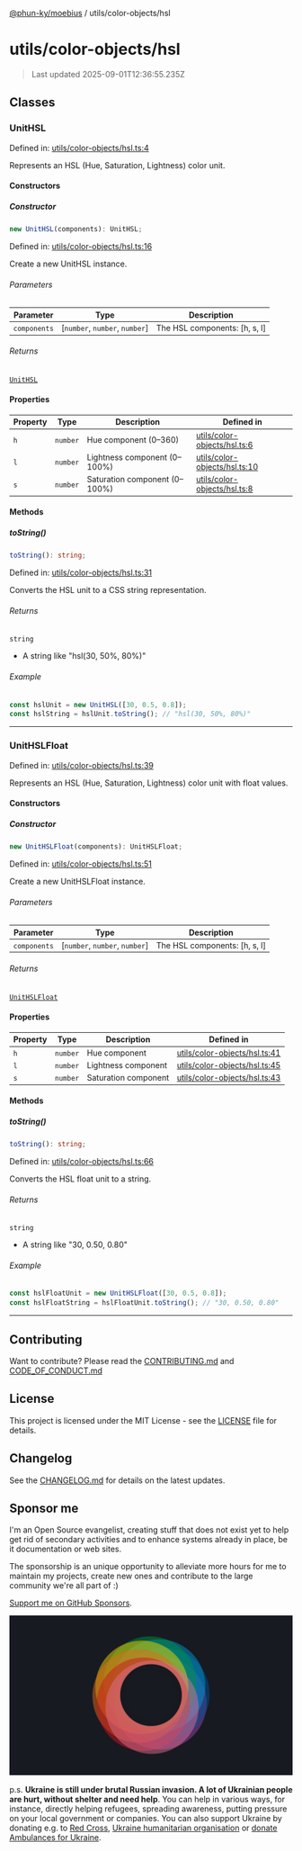 [@phun-ky/moebius](../../README.md) / utils/color-objects/hsl

# utils/color-objects/hsl

> Last updated 2025-09-01T12:36:55.235Z

##

## Classes

### UnitHSL

Defined in: [utils/color-objects/hsl.ts:4](https://github.com/phun-ky/moebius/blob/main/src/utils/color-objects/hsl.ts#L4)

Represents an HSL (Hue, Saturation, Lightness) color unit.

#### Constructors

##### Constructor

```ts
new UnitHSL(components): UnitHSL;
```

Defined in: [utils/color-objects/hsl.ts:16](https://github.com/phun-ky/moebius/blob/main/src/utils/color-objects/hsl.ts#L16)

Create a new UnitHSL instance.

###### Parameters

| Parameter    | Type                            | Description                    |
| ------------ | ------------------------------- | ------------------------------ |
| `components` | \[`number`, `number`, `number`] | The HSL components: \[h, s, l] |

###### Returns

[`UnitHSL`](#unithsl)

#### Properties

| Property           | Type     | Description                   | Defined in                                                                                                       |
| ------------------ | -------- | ----------------------------- | ---------------------------------------------------------------------------------------------------------------- |
| <a id="h"></a> `h` | `number` | Hue component (0–360)         | [utils/color-objects/hsl.ts:6](https://github.com/phun-ky/moebius/blob/main/src/utils/color-objects/hsl.ts#L6)   |
| <a id="l"></a> `l` | `number` | Lightness component (0–100%)  | [utils/color-objects/hsl.ts:10](https://github.com/phun-ky/moebius/blob/main/src/utils/color-objects/hsl.ts#L10) |
| <a id="s"></a> `s` | `number` | Saturation component (0–100%) | [utils/color-objects/hsl.ts:8](https://github.com/phun-ky/moebius/blob/main/src/utils/color-objects/hsl.ts#L8)   |

#### Methods

##### toString()

```ts
toString(): string;
```

Defined in: [utils/color-objects/hsl.ts:31](https://github.com/phun-ky/moebius/blob/main/src/utils/color-objects/hsl.ts#L31)

Converts the HSL unit to a CSS string representation.

###### Returns

`string`

- A string like "hsl(30, 50%, 80%)"

###### Example

```ts
const hslUnit = new UnitHSL([30, 0.5, 0.8]);
const hslString = hslUnit.toString(); // "hsl(30, 50%, 80%)"
```

---

### UnitHSLFloat

Defined in: [utils/color-objects/hsl.ts:39](https://github.com/phun-ky/moebius/blob/main/src/utils/color-objects/hsl.ts#L39)

Represents an HSL (Hue, Saturation, Lightness) color unit with float values.

#### Constructors

##### Constructor

```ts
new UnitHSLFloat(components): UnitHSLFloat;
```

Defined in: [utils/color-objects/hsl.ts:51](https://github.com/phun-ky/moebius/blob/main/src/utils/color-objects/hsl.ts#L51)

Create a new UnitHSLFloat instance.

###### Parameters

| Parameter    | Type                            | Description                    |
| ------------ | ------------------------------- | ------------------------------ |
| `components` | \[`number`, `number`, `number`] | The HSL components: \[h, s, l] |

###### Returns

[`UnitHSLFloat`](#unithslfloat)

#### Properties

| Property             | Type     | Description          | Defined in                                                                                                       |
| -------------------- | -------- | -------------------- | ---------------------------------------------------------------------------------------------------------------- |
| <a id="h-1"></a> `h` | `number` | Hue component        | [utils/color-objects/hsl.ts:41](https://github.com/phun-ky/moebius/blob/main/src/utils/color-objects/hsl.ts#L41) |
| <a id="l-1"></a> `l` | `number` | Lightness component  | [utils/color-objects/hsl.ts:45](https://github.com/phun-ky/moebius/blob/main/src/utils/color-objects/hsl.ts#L45) |
| <a id="s-1"></a> `s` | `number` | Saturation component | [utils/color-objects/hsl.ts:43](https://github.com/phun-ky/moebius/blob/main/src/utils/color-objects/hsl.ts#L43) |

#### Methods

##### toString()

```ts
toString(): string;
```

Defined in: [utils/color-objects/hsl.ts:66](https://github.com/phun-ky/moebius/blob/main/src/utils/color-objects/hsl.ts#L66)

Converts the HSL float unit to a string.

###### Returns

`string`

- A string like "30, 0.50, 0.80"

###### Example

```ts
const hslFloatUnit = new UnitHSLFloat([30, 0.5, 0.8]);
const hslFloatString = hslFloatUnit.toString(); // "30, 0.50, 0.80"
```

---

## Contributing

Want to contribute? Please read the [CONTRIBUTING.md](https://github.com/phun-ky/moebius/blob/main/CONTRIBUTING.md) and [CODE_OF_CONDUCT.md](https://github.com/phun-ky/moebius/blob/main/CODE_OF_CONDUCT.md)

## License

This project is licensed under the MIT License - see the [LICENSE](https://github.com/phun-ky/moebius/blob/main/LICENSE) file for details.

## Changelog

See the [CHANGELOG.md](https://github.com/phun-ky/moebius/blob/main/CHANGELOG.md) for details on the latest updates.

## Sponsor me

I'm an Open Source evangelist, creating stuff that does not exist yet to help get rid of secondary activities and to enhance systems already in place, be it documentation or web sites.

The sponsorship is an unique opportunity to alleviate more hours for me to maintain my projects, create new ones and contribute to the large community we're all part of :)

[Support me on GitHub Sponsors](https://github.com/sponsors/phun-ky).

![logo](https://github.com/phun-ky/moebius/blob/main/public/images/logo/logo-ring.png?raw=true)

p.s. **Ukraine is still under brutal Russian invasion. A lot of Ukrainian people are hurt, without shelter and need help**. You can help in various ways, for instance, directly helping refugees, spreading awareness, putting pressure on your local government or companies. You can also support Ukraine by donating e.g. to [Red Cross](https://www.icrc.org/en/donate/ukraine), [Ukraine humanitarian organisation](https://savelife.in.ua/en/donate-en/#donate-army-card-weekly) or [donate Ambulances for Ukraine](https://www.gofundme.com/f/help-to-save-the-lives-of-civilians-in-a-war-zone).
